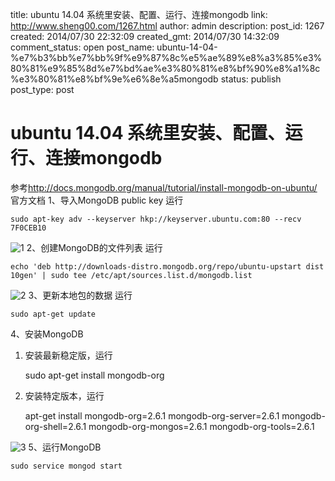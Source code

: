title: ubuntu 14.04 系统里安装、配置、运行、连接mongodb
link: http://www.sheng00.com/1267.html
author: admin
description: 
post_id: 1267
created: 2014/07/30 22:32:09
created_gmt: 2014/07/30 14:32:09
comment_status: open
post_name: ubuntu-14-04-%e7%b3%bb%e7%bb%9f%e9%87%8c%e5%ae%89%e8%a3%85%e3%80%81%e9%85%8d%e7%bd%ae%e3%80%81%e8%bf%90%e8%a1%8c%e3%80%81%e8%bf%9e%e6%8e%a5mongodb
status: publish
post_type: post

# ubuntu 14.04 系统里安装、配置、运行、连接mongodb

参考<http://docs.mongodb.org/manual/tutorial/install-mongodb-on-ubuntu/>官方文档 1、导入MongoDB public key 运行 
    
    
    sudo apt-key adv --keyserver hkp://keyserver.ubuntu.com:80 --recv 7F0CEB10

![1](/wp-content/uploads/2014/07/1.png) 2、创建MongoDB的文件列表 运行 
    
    
    echo 'deb http://downloads-distro.mongodb.org/repo/ubuntu-upstart dist 10gen' | sudo tee /etc/apt/sources.list.d/mongodb.list

![2](/wp-content/uploads/2014/07/2.png) 3、更新本地包的数据 运行 
    
    
    sudo apt-get update

4、安装MongoDB 

  1. 安装最新稳定版，运行 
    
        sudo apt-get install mongodb-org

  2. 安装特定版本，运行 
    
        apt-get install mongodb-org=2.6.1 mongodb-org-server=2.6.1 mongodb-org-shell=2.6.1 mongodb-org-mongos=2.6.1 mongodb-org-tools=2.6.1

![3](/wp-content/uploads/2014/07/3.png) 5、运行MongoDB 
    
    
    sudo service mongod start
